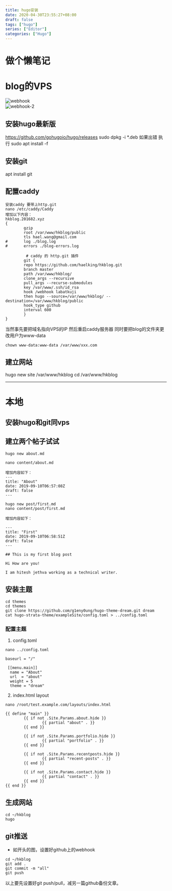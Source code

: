 ```yaml
---
title: hugo安装
date: 2020-04-30T23:55:27+08:00
draft: false
tags: ["hugo"]
series: ["Editor"]
categories: ["Hugo"]
---
```


# 做个懒笔记
<!--more-->

# blog的VPS

![webhook](/img/webhook.png)  
![webhook-2](/img/webhook-2.png)  

## 安装hugo最新版
https://github.com/gohugoio/hugo/releases
sudo dpkg -i *.deb
如果出错
执行
sudo apt install -f

## 安装git
apt install git

## 配置caddy

```
安装caddy 要带上http.git
nano /etc/caddy/Caddy 
增加以下内容：
hkblog.201682.xyz
{
        gzip
        root /var/www/hkblog/public
        tls hael.wang@gmail.com
#       log ./blog.log
#       errors ./blog-errors.log

         # caddy 的 http.git 插件
        git {
        repo https://github.com/haelking/hkblog.git
        branch master
        path /var/www/hkblog/
        clone_args --recursive
        pull_args --recurse-submodules
        key /var/www/.ssh/id_rsa
        hook /webhook labatkuji
        then hugo --source=/var/www/hkblog/ --destination=/var/www/hkblog/public
        hook_type github
        interval 600
        }
}
```
当然事先要把域名指向VPS的IP
然后重启caddy服务器
同时要把blog的文件夹更改用户为www-data
```
chown www-data:www-data /var/www/xxx.com
```

## 建立网站
hugo new site /var/www/hkblog
cd /var/www/hkblog

---

# 本地
## 安装hugo和git同vps

## 建立两个帖子试试
```
hugo new about.md

nano content/about.md

增加内容如下：
---
title: "About"
date: 2019-09-10T06:57:08Z
draft: false
---

hugo new post/first.md
nano content/post/first.md

增加内容如下：

---
title: "First"
date: 2019-09-10T06:58:51Z
draft: false
---

## This is my first blog post

Hi How are you!

I am hitesh jethva working as a technical writer.
```

## 安装主题
```
cd themes
cd themes
git clone https://github.com/g1eny0ung/hugo-theme-dream.git dream
cat hugo-strata-theme/exampleSite/config.toml > ../config.toml
```
### 配置主题
1. config.toml
```
nano ../config.toml

baseurl = "/"

 [[menu.main]]
  name = "About"
  url  = "about"
  weight = 5
  theme = "dream"
```
2. index.html layout
```
nano /root/test.example.com/layouts/index.html

{{ define "main" }}
        {{ if not .Site.Params.about.hide }}
                {{ partial "about" . }}
        {{ end }}

        {{ if not .Site.Params.portfolio.hide }}
                {{ partial "portfolio" . }}
        {{ end }}

        {{ if not .Site.Params.recentposts.hide }}
                {{ partial "recent-posts" . }}
        {{ end }}

        {{ if not .Site.Params.contact.hide }}
                {{ partial "contact" . }}
        {{ end }}
{{ end }}
```
## 生成网站
```
cd ~/hkblog
hugo
```
## git推送
- 如开头的图，设置好github上的webhook
```
cd ~/hkblog
git add .
git commit -m "all"
git push
```
以上要先设置好git push/pull，减另一篇github备份文章。

[^1]:部分内容引用，感谢。https://www.howtoforge.com/how-to-install-hugo-site-generator-on-ubuntu/
